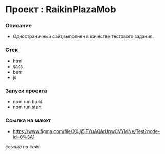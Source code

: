 # Проект : RaikinPlazaMob

### Описание
* Одностраничный сайт,выполнен в качестве тестового задания.
 
### Стек
* html
* sass
* bem
* js

### Запуск проекта
* npm run build
* npm run start

### Ссылка на макет
* https://www.figma.com/file/X0Jj5lFYuAQArUnwCVYMNe/Test?node-id=0%3A1 

*ссылка на сайт*
<!-- (https://salavat698.github.io/russian-travel/) -->
